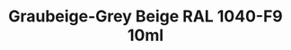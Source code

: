 ---
layout: product
title: "Graubeige-Grey Beige  RAL 1040-F9  10ml"
price: "330" 
desc: "Acrylic Laquer 10mL"
img_path: "/assets/img/RC089.webp"
brand: "AK "
available: false
special_offer: false
new: false
soon: false
cat: "020000"
subcat: "020200"
subsubcat: "020201"
sifra: "RC089"
popular: false
spec: false
---